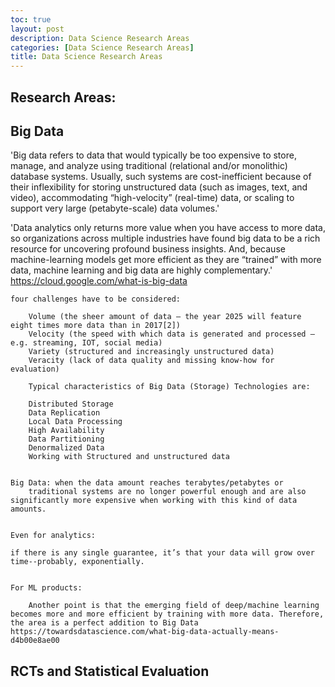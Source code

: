 ```yaml
---
toc: true
layout: post
description: Data Science Research Areas
categories: [Data Science Research Areas]
title: Data Science Research Areas
---
```


## Research Areas:

## Big Data

'Big data refers to data that would typically be too expensive to store, manage, and analyze using traditional (relational and/or monolithic) database systems. Usually, such systems are cost-inefficient because of their inflexibility for storing unstructured data (such as images, text, and video), accommodating “high-velocity” (real-time) data, or scaling to support very large (petabyte-scale) data volumes.'

'Data analytics only returns more value when you have access to more data, so organizations across multiple industries have found big data to be a rich resource for uncovering profound business insights. And, because machine-learning models get more efficient as they are “trained” with more data, machine learning and big data are highly complementary.'
https://cloud.google.com/what-is-big-data


```
four challenges have to be considered:

    Volume (the sheer amount of data — the year 2025 will feature eight times more data than in 2017[2])
    Velocity (the speed with which data is generated and processed — e.g. streaming, IOT, social media)
    Variety (structured and increasingly unstructured data)
    Veracity (lack of data quality and missing know-how for evaluation)

    Typical characteristics of Big Data (Storage) Technologies are:

    Distributed Storage
    Data Replication
    Local Data Processing
    High Availability
    Data Partitioning
    Denormalized Data
    Working with Structured and unstructured data


Big Data: when the data amount reaches terabytes/petabytes or 
    traditional systems are no longer powerful enough and are also significantly more expensive when working with this kind of data amounts.


Even for analytics:

if there is any single guarantee, it’s that your data will grow over time--probably, exponentially. 


For ML products: 

    Another point is that the emerging field of deep/machine learning becomes more and more efficient by training with more data. Therefore, the area is a perfect addition to Big Data
https://towardsdatascience.com/what-big-data-actually-means-d4b00e8ae00

```

## RCTs and Statistical Evaluation
